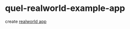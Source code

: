 # quel-realworld-example-app

create [realworld app](https://realworld-docs.netlify.app/docs/intro)
